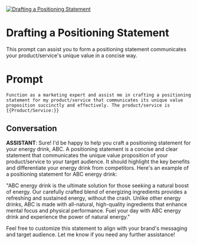 
[![ Drafting a Positioning Statement](https://flow-prompt-covers.s3.us-west-1.amazonaws.com/icon/futuristic/futu_8.png)]()
#  Drafting a Positioning Statement 
This prompt can assist you to form a positioning statement communicates your product/service's unique value in a concise way. 

# Prompt

```
Function as a marketing expert and assist me in crafting a positioning statement for my product/service that communicates its unique value proposition succinctly and effectively. The product/service is {{Product/Service:}}
```

## Conversation

**ASSISTANT**: Sure! I'd be happy to help you craft a positioning statement for your energy drink, ABC. A positioning statement is a concise and clear statement that communicates the unique value proposition of your product/service to your target audience. It should highlight the key benefits and differentiate your energy drink from competitors. Here's an example of a positioning statement for ABC energy drink:



"ABC energy drink is the ultimate solution for those seeking a natural boost of energy. Our carefully crafted blend of energizing ingredients provides a refreshing and sustained energy, without the crash. Unlike other energy drinks, ABC is made with all-natural, high-quality ingredients that enhance mental focus and physical performance. Fuel your day with ABC energy drink and experience the power of natural energy."



Feel free to customize this statement to align with your brand's messaging and target audience. Let me know if you need any further assistance!


